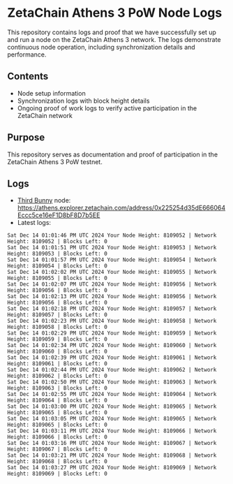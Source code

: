 # ZetaChain Athens 3 PoW Node Logs
This repository contains logs and proof that we have successfully set up and run a node on the ZetaChain Athens 3 network. The logs demonstrate continuous node operation, including synchronization details and performance.

## Contents
- Node setup information
- Synchronization logs with block height details
- Ongoing proof of work logs to verify active participation in the ZetaChain network

## Purpose
This repository serves as documentation and proof of participation in the ZetaChain Athens 3 PoW testnet.

## Logs

- [Third Bunny](https://thirdbunny.xyz/) node: https://athens.explorer.zetachain.com/address/0x225254d35dE666064Eccc5ce16eF1D8bF8D7b5EE
- Latest logs:
```
Sat Dec 14 01:01:46 PM UTC 2024 Your Node Height: 8109052 | Network Height: 8109052 | Blocks Left: 0
Sat Dec 14 01:01:51 PM UTC 2024 Your Node Height: 8109053 | Network Height: 8109053 | Blocks Left: 0
Sat Dec 14 01:01:57 PM UTC 2024 Your Node Height: 8109054 | Network Height: 8109054 | Blocks Left: 0
Sat Dec 14 01:02:02 PM UTC 2024 Your Node Height: 8109055 | Network Height: 8109055 | Blocks Left: 0
Sat Dec 14 01:02:07 PM UTC 2024 Your Node Height: 8109056 | Network Height: 8109056 | Blocks Left: 0
Sat Dec 14 01:02:13 PM UTC 2024 Your Node Height: 8109056 | Network Height: 8109056 | Blocks Left: 0
Sat Dec 14 01:02:18 PM UTC 2024 Your Node Height: 8109057 | Network Height: 8109057 | Blocks Left: 0
Sat Dec 14 01:02:23 PM UTC 2024 Your Node Height: 8109058 | Network Height: 8109058 | Blocks Left: 0
Sat Dec 14 01:02:29 PM UTC 2024 Your Node Height: 8109059 | Network Height: 8109059 | Blocks Left: 0
Sat Dec 14 01:02:34 PM UTC 2024 Your Node Height: 8109060 | Network Height: 8109060 | Blocks Left: 0
Sat Dec 14 01:02:39 PM UTC 2024 Your Node Height: 8109061 | Network Height: 8109061 | Blocks Left: 0
Sat Dec 14 01:02:44 PM UTC 2024 Your Node Height: 8109062 | Network Height: 8109062 | Blocks Left: 0
Sat Dec 14 01:02:50 PM UTC 2024 Your Node Height: 8109063 | Network Height: 8109063 | Blocks Left: 0
Sat Dec 14 01:02:55 PM UTC 2024 Your Node Height: 8109064 | Network Height: 8109064 | Blocks Left: 0
Sat Dec 14 01:03:00 PM UTC 2024 Your Node Height: 8109065 | Network Height: 8109065 | Blocks Left: 0
Sat Dec 14 01:03:05 PM UTC 2024 Your Node Height: 8109065 | Network Height: 8109065 | Blocks Left: 0
Sat Dec 14 01:03:11 PM UTC 2024 Your Node Height: 8109066 | Network Height: 8109066 | Blocks Left: 0
Sat Dec 14 01:03:16 PM UTC 2024 Your Node Height: 8109067 | Network Height: 8109067 | Blocks Left: 0
Sat Dec 14 01:03:21 PM UTC 2024 Your Node Height: 8109068 | Network Height: 8109068 | Blocks Left: 0
Sat Dec 14 01:03:27 PM UTC 2024 Your Node Height: 8109069 | Network Height: 8109069 | Blocks Left: 0
```
